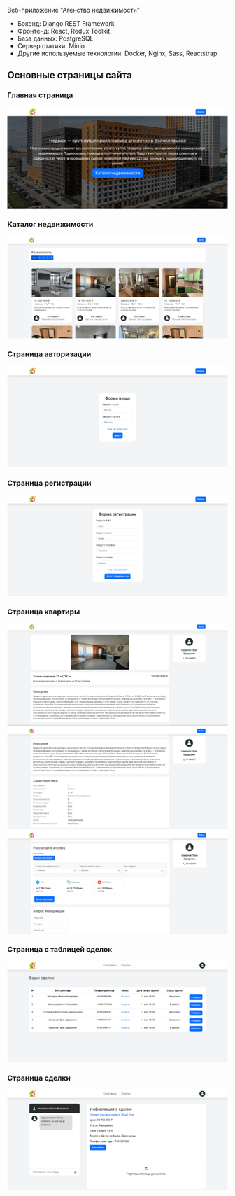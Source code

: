 Веб-приложение "Агенство недвижимости"

* Бэкенд: Django REST Framework
* Фронтенд: React, Redux Toolkit
* База данных: PostgreSQL
* Сервер статики: Minio
* Другие используемые технологии: Docker, Nginx, Sass, Reactstrap

## Основные страницы сайта

### Главная страница
![](/images/screens/1.png)

### Каталог недвижимости

![](/images/screens/2.png)

### Страница авторизации

![](/images/screens/3.png)

### Страница регистрации

![](/images/screens/4.png)

### Страница квартиры

![](/images/screens/5.png)
![](/images/screens/6.png)
![](/images/screens/7.png)

### Страница с таблицей сделок

![](/images/screens/8.png)

### Страница сделки

![](/images/screens/9.png)
